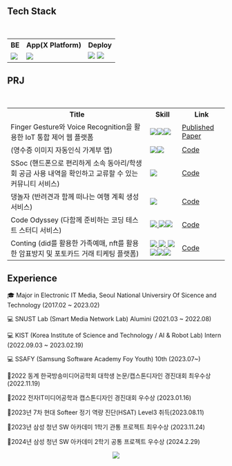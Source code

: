


<h2 align="left">Tech Stack </h2>
  <br>
<table align="center">
  <tr>
    <th>BE</th>
    <th>App(X Platform)</th>
    <th>Deploy</th>
  </tr>
  <tr>
    <td><a href="" target="_bl1a0nk"><img src="https://img.shields.io/badge/Spring-FFFFFF?style=round&logo=Spring&logoColor=#6DB33F"/></a></td>
    <td><a href="" target="_bl1a0nk"><img src="https://img.shields.io/badge/ReactNative-FFFFFF?style=round&logo=React&logoColor=#6DB33F"/></a></td>
        <td><a href="" target="_bl1a0nk"><img src="https://img.shields.io/badge/Jenkins-FFFFFF?style=round&logo=Jenkins&logoColor=#6DB33F"/></a>
    <a href="" target="_bl1a0nk"><img src="https://img.shields.io/badge/Docker-FFFFFF?style=round&logo=Docker&logoColor=#6DB33F"/></a></td>
  </tr>
</table>


<h2 align="left">PRJ </h2>
  <br>
<table align="center">
  <tr>
    <th>Title</th>
    <th>Skill</th>
    <th>Link</th>
  </tr>
  <tr>
    <td>Finger Gesture와 Voice Recognition을 활용한 IoT 통합 제어 웹  플랫폼</td>
    <td><a href="" target="_blank11"><img src="https://img.shields.io/badge/SpringBatch-FFFFFF?style=round&logo=SpringBatch&logoColor=#6DB33F"/><img src="https://img.shields.io/badge/FastApi-FFFFFF?style=round&logo=FastApi&logoColor=#6DB33F"/><img src="https://img.shields.io/badge/Pytorch-FFFFFF?style=round&logo=Pytorch&logoColor=#6DB33F"/></td>
    <td><a href="https://www.dbpia.co.kr/journal/articleDetail?nodeId=NODE11174612">Published Paper </a></td>
  </tr>
    <tr>
    <td>(영수증 이미지 자동인식 가계부 앱)</td>
    <td><a href="/api1111" target="_blank">
      <img src="https://img.shields.io/badge/React-FFFFFF?style=round&logo=React&logoColor=#6DB33F"/><img src="https://img.shields.io/badge/Docker-FFFFFF?style=round&logo=Docker&logoColor=#6DB33F"/></td>
      <td><a href="https://github.com/dev1week/Receipt-Service">Code</a></td>
  </tr>
      </tr>
  <tr>
    <td>SSoc (핸드폰으로 편리하게 소속 동아리/학생회 공금 사용 내역을 확인하고 교류할 수 있는 커뮤니티 서비스)</td>
    <td><a href="/api1111" target="_blank"><img src="https://img.shields.io/badge/ReactNative-FFFFFF?style=round&logo=React&logoColor=#6DB33F"/>
      </td>
      <td><a href="https://github.com/SSoc-Student-SOCiety/SSoc">Code</a></td>
  </tr>
   <tr>
    <td>댕놀자 (반려견과 함께 떠나는 여행 계획 생성 서비스)</td>
    <td><a href="/api1111" target="_blank"><img src="https://img.shields.io/badge/Spring-FFFFFF?style=round&logo=Spring&logoColor=#6DB33F"/>
      </td>
      <td><a href="https://github.com/D-Nolja/Server">Code</a></td>
  </tr>
   <tr>
    <td>Code Odyssey (다함께 준비하는 코딩 테스트 스터디 서비스)</td>
    <td><a href="/api1111" target="_blank"><img src="https://img.shields.io/badge/SpringCloud-FFFFFF?style=round&logo=Spring&logoColor=#6DB33F"/> <img src="https://img.shields.io/badge/Jenkins-FFFFFF?style=round&logo=Jenkins&logoColor=#6DB33F"/><img src="https://img.shields.io/badge/Docker-FFFFFF?style=round&logo=Docker&logoColor=#6DB33F"/>
      </td>
      <td><a href="https://github.com/dev1week/Code-Odyssey">Code</a></td>
  </tr>
   <tr>
    <td>Conting (did를 활용한 가족예매, nft를 활용한 암표방지 및 포토카드 거래 티케팅 플랫폼)</td>
    <td><a href="/api1111" target="_blank"><img src="https://img.shields.io/badge/SpringCloud-FFFFFF?style=round&logo=Spring&logoColor=#6DB33F"/> <img src="https://img.shields.io/badge/Webflux-FFFFFF?style=round&logo=Webflux&logoColor=#6DB33F"/> <img src="https://img.shields.io/badge/Jenkins-FFFFFF?style=round&logo=Jenkins&logoColor=#6DB33F"/><img src="https://img.shields.io/badge/Docker-FFFFFF?style=round&logo=Docker&logoColor=#6DB33F"/><img src="https://img.shields.io/badge/Kafka-FFFFFF?style=round&logo=apachekafka&logoColor=#231F20"/><img src="https://img.shields.io/badge/RedisCluster-FFFFFF?style=round&logo=Redis&logoColor=#6DB33F"/>
      </td>
      <td><a href="https://github.com/dev1week/">Code</a></td>
  </tr>
</table>

<h2 align="left">Experience </h2>
<p align="center">


🎓 Major in Electronic IT Media, Seoul National Universiry Of Sicence and Technology (2017.02 ~ 2023.02)



💻 SNUST Lab (Smart Media Network Lab)                               Alumini (2021.03 ~ 2022.08)



💻 KIST (Korea Institute of Science and Technology / AI & Robot Lab) Intern (2022.09.03 ~ 2023.02.19)



💻 SSAFY (Samsung Software Academy Foy Youth) 10th (2023.07~)

🏅2022 동계 한국방송미디어공학회 대학생 논문/캡스톤디자인 경진대회 최우수상 (2022.11.19)
  
  
🏅2022 전자IT미디어공학과 캡스톤디자인 경진대회 우수상 (2023.01.16)


🏅2023년 7차 현대 Softeer 정기 역량 진단(HSAT) Level3 취득(2023.08.11)


🏅2023년 삼성 청년 SW 아카데미 1학기 관통 프로젝트 최우수상 (2023.11.24)


🏅2024년 삼성 청년 SW 아카데미 2학기 공통 프로젝트 우수상 (2024.2.29)
  
  </p>

<p align="center">
  <img src="http://mazassumnida.wtf/api/v2/generate_badge?boj=rondo2860" align="center" >
</p>




<!--

<p align="center">
  <img src="https://capsule-render.vercel.app/api?type=wave&color=F6BB43&height=300&section=header&text=%20&fontSize=40" align="center" >
</p>
![header](https://capsule-render.vercel.app/api?type=wave&color=auto&height=300&section=header&text=1Week%20&fontSize=90)
**dev1week/dev1week** is a ✨ _special_ ✨ repository because its `README.md` (this file) appears on your GitHub profile.
[![Solved.ac Profile](http://mazassumnida.wtf/api/v2/generate_badge?boj=rondo2860)](https://solved.ac/rondo2860/)
Here are some ideas to get you started:

- 🔭 I’m currently working on ...
- 🌱 I’m currently learning ...
- 👯 I’m looking to collaborate on ...
- 🤔 I’m looking for help with ...
- 💬 Ask me about ...
- 📫 How to reach me: ...
- 😄 Pronouns: ...
- ⚡ Fun fact: ...
-->


<!--
![header](https://capsule-render.vercel.app/api?type=wave&color=auto&height=300&section=header&text=1Week%20&fontSize=90)
**dev1week/dev1week** is a ✨ _special_ ✨ repository because its `README.md` (this file) appears on your GitHub profile.
[![Solved.ac Profile](http://mazassumnida.wtf/api/v2/generate_badge?boj=rondo2860)](https://solved.ac/rondo2860/)
Here are some ideas to get you started:

- 🔭 I’m currently working on ...
- 🌱 I’m currently learning ...
- 👯 I’m looking to collaborate on ...
- 🤔 I’m looking for help with ...
- 💬 Ask me about ...
- 📫 How to reach me: ...
- 😄 Pronouns: ...
- ⚡ Fun fact: ...
-->
